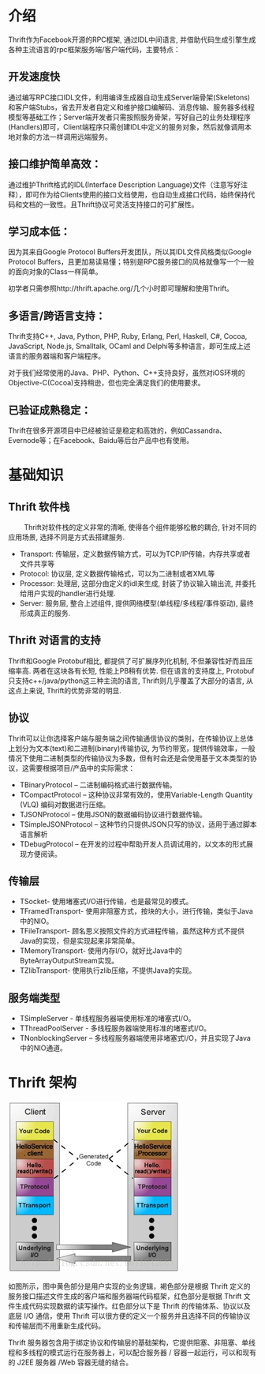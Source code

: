 # 介绍

Thrift作为Facebook开源的RPC框架, 通过IDL中间语言, 并借助代码生成引擎生成各种主流语言的rpc框架服务端/客户端代码，主要特点：

## 开发速度快

通过编写RPC接口IDL文件，利用编译生成器自动生成Server端骨架(Skeletons)和客户端Stubs，省去开发者自定义和维护接口编解码、消息传输、服务器多线程模型等基础工作；Server端开发者只需按照服务骨架，写好自己的业务处理程序(Handlers)即可，Client端程序只需创建IDL中定义的服务对象，然后就像调用本地对象的方法一样调用远端服务。

## 接口维护简单高效：

通过维护Thrift格式的IDL(Interface Description Language)文件（注意写好注释），即可作为给Clients使用的接口文档使用，也自动生成接口代码，始终保持代码和文档的一致性。且Thrift协议可灵活支持接口的可扩展性。

## 学习成本低：

因为其来自Google Protocol Buffers开发团队，所以其IDL文件风格类似Google Protocol Buffers，且更加易读易懂；特别是RPC服务接口的风格就像写一个一般的面向对象的Class一样简单。

初学者只需参照http://thrift.apache.org/几个小时即可理解和使用Thrift。

## 多语言/跨语言支持：

Thrift支持C++, Java, Python, PHP, Ruby, Erlang, Perl, Haskell, C#, Cocoa, JavaScript, Node.js, Smalltalk, OCaml and Delphi等多种语言，即可生成上述语言的服务器端和客户端程序。

对于我们经常使用的Java、PHP、Python、C++支持良好，虽然对iOS环境的Objective-C(Cocoa)支持稍逊，但也完全满足我们的使用要求。

## 已验证成熟稳定：

Thrift在很多开源项目中已经被验证是稳定和高效的，例如Cassandra、Evernode等；在Facebook、Baidu等后台产品中也有使用。

# 基础知识

## Thrift 软件栈
   
Thrift对软件栈的定义非常的清晰, 使得各个组件能够松散的耦合, 针对不同的应用场景, 选择不同是方式去搭建服务.
- Transport: 传输层，定义数据传输方式，可以为TCP/IP传输，内存共享或者文件共享等
- Protocol: 协议层, 定义数据传输格式，可以为二进制或者XML等
- Processor: 处理层, 这部分由定义的idl来生成, 封装了协议输入输出流, 并委托给用户实现的handler进行处理.
- Server: 服务层, 整合上述组件, 提供网络模型(单线程/多线程/事件驱动), 最终形成真正的服务.

## Thrift 对语言的支持

Thrift和Google Protobuf相比, 都提供了可扩展序列化机制, 不但兼容性好而且压缩率高. 两者在这块各有长短, 性能上PB稍有优势. 但在语言的支持度上, Protobuf只支持c++/java/python这三种主流的语言, Thrift则几乎覆盖了大部分的语言, 从这点上来说, Thrift的优势非常的明显.

## 协议

Thrift可以让你选择客户端与服务端之间传输通信协议的类别，在传输协议上总体上划分为文本(text)和二进制(binary)传输协议, 为节约带宽，提供传输效率，一般情况下使用二进制类型的传输协议为多数，但有时会还是会使用基于文本类型的协议，这需要根据项目/产品中的实际需求：
- TBinaryProtocol – 二进制编码格式进行数据传输。
- TCompactProtocol – 这种协议非常有效的，使用Variable-Length Quantity (VLQ) 编码对数据进行压缩。
- TJSONProtocol – 使用JSON的数据编码协议进行数据传输。
- TSimpleJSONProtocol – 这种节约只提供JSON只写的协议，适用于通过脚本语言解析
- TDebugProtocol – 在开发的过程中帮助开发人员调试用的，以文本的形式展现方便阅读。

## 传输层
- TSocket- 使用堵塞式I/O进行传输，也是最常见的模式。
- TFramedTransport- 使用非阻塞方式，按块的大小，进行传输，类似于Java中的NIO。
- TFileTransport- 顾名思义按照文件的方式进程传输，虽然这种方式不提供Java的实现，但是实现起来非常简单。
- TMemoryTransport- 使用内存I/O，就好比Java中的ByteArrayOutputStream实现。
- TZlibTransport- 使用执行zlib压缩，不提供Java的实现。

## 服务端类型
- TSimpleServer - 单线程服务器端使用标准的堵塞式I/O。
- TThreadPoolServer - 多线程服务器端使用标准的堵塞式I/O。
- TNonblockingServer – 多线程服务器端使用非堵塞式I/O，并且实现了Java中的NIO通道。

# Thrift 架构

![Thrift架构图](/01.入门/Thrift架构图.jpg)

如图所示，图中黄色部分是用户实现的业务逻辑，褐色部分是根据 Thrift 定义的服务接口描述文件生成的客户端和服务器端代码框架，红色部分是根据 Thrift 文件生成代码实现数据的读写操作。红色部分以下是 Thrift 的传输体系、协议以及底层 I/O 通信，使用 Thrift 可以很方便的定义一个服务并且选择不同的传输协议和传输层而不用重新生成代码。

Thrift 服务器包含用于绑定协议和传输层的基础架构，它提供阻塞、非阻塞、单线程和多线程的模式运行在服务器上，可以配合服务器 / 容器一起运行，可以和现有的 J2EE 服务器 /Web 容器无缝的结合。
